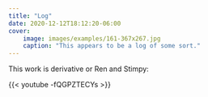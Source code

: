 ```yaml
---
title: "Log"
date: 2020-12-12T18:12:20-06:00
cover:
    image: images/examples/161-367x267.jpg
    caption: "This appears to be a log of some sort."
---
```


This work is derivative or Ren and Stimpy:

{{< youtube -fQGPZTECYs >}}
